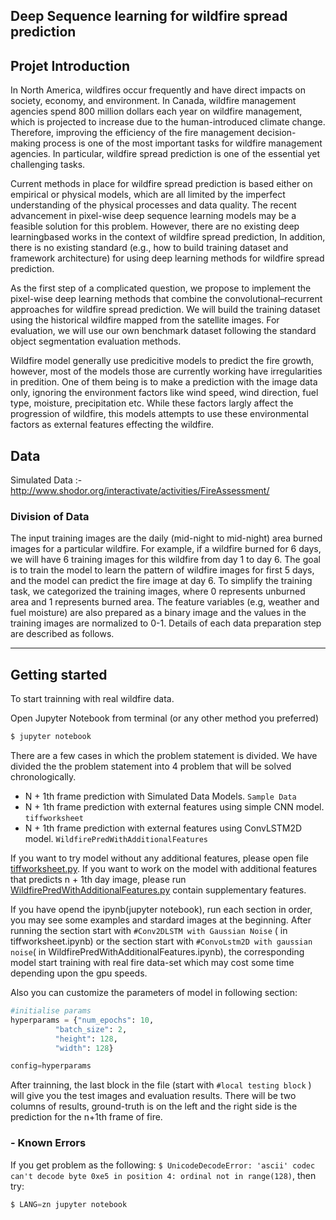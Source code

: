 ## Deep Sequence learning for wildfire spread prediction

## Projet Introduction

In North America, wildfires occur frequently and have direct impacts on society, economy, and environment. In Canada, wildfire management agencies spend 800 million dollars each year on wildfire management, which is projected to increase due to the human-introduced climate change. Therefore, improving the efficiency of the fire management decision-making process is one of the most important tasks for wildfire management agencies. In particular, wildfire spread prediction is one of the essential yet challenging tasks. 

Current methods in place for wildfire spread prediction is based either on empirical or physical models, which are all limited by the imperfect understanding of the physical processes and data quality. The recent advancement in pixel-wise deep sequence learning models may be a feasible solution for this problem. However, there are no existing deep learningbased works in the context of wildfire spread prediction, In addition, there is no existing standard (e.g., how to build training dataset and framework architecture) for using deep learning methods for wildfire spread prediction. 

As the first step of a complicated question, we propose to implement the pixel-wise deep learning methods that combine the convolutional–recurrent approaches for wildfire spread prediction. We will build the training dataset using the historical wildfire mapped from the satellite images. For evaluation, we will use our own benchmark dataset following the standard object segmentation evaluation methods.

Wildfire model generally use predicitive models to predict the fire growth, however, most of the models those are currently working have irregularities in predition. One of them being is to make a prediction with the image data only, ignoring the environment factors like wind speed, wind direction, fuel type, moisture, precipitation etc. While these factors largly affect the progression of wildfire, this models attempts to use these environmental factors as external features effecting the wildfire. 




## Data
Simulated Data :- http://www.shodor.org/interactivate/activities/FireAssessment/

### Division of Data

The input training images are the daily (mid-night to mid-night) area burned images for a particular wildfire. For example, if a wildfire burned for 6 days, we will have 6 training images for this wildfire from day 1 to day 6.
The goal is to train the model to learn the pattern of wildfire images for first 5 days, and the model can predict the fire
image at day 6. To simplify the training task, we categorized the training images, where 0 represents unburned area and 1 represents burned area. The feature variables (e.g, weather and fuel moisture) are also prepared as a binary image and the values in the training images are normalized to 0-1. Details of each data preparation step are described as follows.

------

## Getting started

To start trainning with real wildfire data.

Open Jupyter Notebook from terminal (or any other method you preferred)

```cmd
$ jupyter notebook
```
There are a few cases in which the problem statement is divided.
We have divided the the problem statement into 4 problem that will be solved chronologically. 
- N + 1th frame prediction with Simulated Data Models. `Sample Data`
- N + 1th frame prediction with external features using simple CNN model. `tiffworksheet`
- N + 1th frame prediction with external features using ConvLSTM2D model. `WildfirePredWithAdditionalFeatures`



If you want to try model without any additional features, please open file  [tiffworksheet.py](http://localhost:8888/notebooks/tiffworksheet.ipynb).
 If you want to work on the model with additional features that predicts n + 1th day image, please run [WildfirePredWithAdditionalFeatures.py](http://localhost:8888/notebooks/WildfirePredWithAdditionalFeatures.ipynb) contain supplementary features.

If you have opend the ipynb(jupyter notebook), run each section in order, you may see some examples and stardard images at the beginning. After running the section start with `#Conv2DLSTM with Gaussian Noise` ( in tiffworksheet.ipynb) or the section start with `#ConvoLstm2D with gaussian noise`( in WildfirePredWithAdditionalFeatures.ipynb), the corresponding model start training with real fire data-set which may cost some time depending upon the gpu speeds.


Also you can customize the parameters of model in following section:

```python
#initialise params
hyperparams = {"num_epochs": 10, 
          "batch_size": 2,
          "height": 128,
          "width": 128}

config=hyperparams
```

After trainning, the last block in the file (start with `#local testing block` ) will give you the test images and evaluation results. There will be two columns of results, ground-truth is on the left and the right side is the prediction for the n+1th frame of fire.


### - Known Errors
If you get problem as the following: `$ UnicodeDecodeError: 'ascii' codec can't decode byte 0xe5 in position 4: ordinal not in range(128)`, then try:

```python
$ LANG=zn jupyter notebook
```
